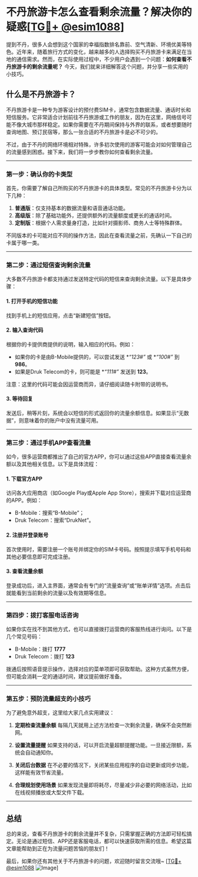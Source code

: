 # 不丹旅游卡怎么查看剩余流量？解决你的疑惑[[TG💪+ @esim1088](https://t.me/s/esim1088)]

提到不丹，很多人会想到这个国家的幸福指数排名靠前、空气清新、环境优美等特色。近年来，随着旅行方式的变化，越来越多的人选择购买不丹旅游卡来满足在当地的通信需求。然而，在实际使用过程中，不少用户会遇到一个问题：**如何查看不丹旅游卡的剩余流量呢？** 今天，我们就来详细解答这个问题，并分享一些实用的小技巧。

## 什么是不丹旅游卡？

不丹旅游卡是一种专为游客设计的预付费SIM卡，通常包含数据流量、通话时长和短信服务。它非常适合计划前往不丹旅游或工作的朋友，因为在这里，网络信号可能不像大城市那样稳定。如果你需要在不丹期间保持与外界的联系，或者想要随时查询地图、预订民宿等，那么一张合适的不丹旅游卡是必不可少的。

不过，由于不丹的网络环境相对特殊，许多初次使用的游客可能会对如何管理自己的流量感到困惑。接下来，我们将一步步教你如何查看剩余流量。

---

### **第一步：确认你的卡类型**

首先，你需要了解自己所购买的不丹旅游卡的具体类型。常见的不丹旅游卡分为以下几种：

1. **普通版**：仅支持基本的数据流量和语音通话功能。
2. **高级版**：除了基础功能外，还提供额外的流量额度或更长的通话时间。
3. **定制版**：根据个人需求量身打造，比如针对摄影师、商务人士等特殊群体。

不同版本的卡可能对应不同的操作方法，因此在查看流量之前，先确认一下自己的卡属于哪一类。

---

### **第二步：通过短信查询剩余流量**

大多数不丹旅游卡都支持通过发送特定代码的短信来查询剩余流量。以下是具体步骤：

#### 1. 打开手机的短信功能
找到手机上的短信应用，点击“新建短信”按钮。

#### 2. 输入查询代码
根据你的卡提供商提供的说明，输入相应的代码。例如：
- 如果你的卡是由B-Mobile提供的，可以尝试发送 **“*123#”** 或 **“*100#”** 到 **986**。
- 如果是Druk Telecom的卡，则可能是 **“*111#”** 发送到 **123**。

注意：这里的代码可能会因运营商而异，请仔细阅读随卡附带的说明书。

#### 3. 等待回复
发送后，稍等片刻，系统会以短信的形式返回你的流量余额信息。如果显示“无数据”，则意味着你的账户中没有流量可用。

---

### **第三步：通过手机APP查看流量**

如今，很多运营商都推出了自己的官方APP，你可以通过这些APP直接查看流量余额以及其他相关信息。以下是具体流程：

#### 1. 下载官方APP
访问各大应用商店（如Google Play或Apple App Store），搜索并下载对应运营商的APP。例如：
- B-Mobile：搜索“B-Mobile”；
- Druk Telecom：搜索“DrukNet”。

#### 2. 注册并登录账号
首次使用时，需要注册一个账号并绑定你的SIM卡号码。按照提示填写手机号码和其他必要信息即可完成注册。

#### 3. 查看流量余额
登录成功后，进入主界面，通常会有专门的“流量查询”或“账单详情”选项。点击后就能看到当前剩余的流量以及有效期等信息。

---

### **第四步：拨打客服电话咨询**

如果你实在找不到其他方式，也可以直接拨打运营商的客服热线进行询问。以下是几个常见号码：
- B-Mobile：拨打 **1777**
- Druk Telecom：拨打 **123**

拨通后按照语音提示操作，选择对应的菜单项即可获取帮助。这种方式虽然方便，但可能会消耗一定的通话时间，建议提前做好准备。

---

### **第五步：预防流量超支的小技巧**

为了避免意外超支，这里给大家几点实用建议：

1. **定期检查流量余额**
   每隔几天就用上述方法检查一次剩余流量，确保不会突然断网。

2. **设置流量提醒**
   如果支持的话，可以开启流量超额提醒功能。一旦接近限额，系统会自动通知你。

3. **关闭后台数据**
   在不必要的情况下，关闭某些应用程序的自动更新或同步功能，这样能有效节省流量。

4. **合理规划使用场景**
   如果发现流量即将耗尽，尽量减少非必要的网络活动，比如在线视频播放或大型文件下载。

---

## 总结

总的来说，查看不丹旅游卡的剩余流量并不复杂，只需掌握正确的方法即可轻松搞定。无论是通过短信、APP还是客服电话，都可以快速获取所需的信息。希望这篇文章能帮助到正在为流量问题苦恼的朋友们！

最后，如果你还有其他关于不丹旅游卡的问题，欢迎随时留言交流哦~ [[TG💪+ @esim1088](https://t.me/s/esim1088) ![Image](https://i.postimg.cc/4NQfJmqS/Snipaste-2025-05-13-00-14-12.png)]